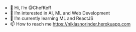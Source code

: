 - 👋 Hi, I’m @ChefKeff
- 👀 I’m interested in AI, ML and Web Development 
- 🌱 I’m currently learning ML and ReactJS
- 📫 How to reach me https://niklasnorinder.herokuapp.com

<!---
ChefKeff/ChefKeff is a ✨ special ✨ repository because its `README.md` (this file) appears on your GitHub profile.
You can click the Preview link to take a look at your changes.
--->
